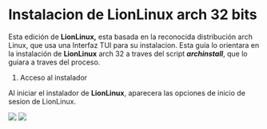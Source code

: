# Instalacion de LionLinux arch 32 bits

Esta edición de **LionLinux,** esta basada en la reconocida distribución arch Linux, que usa una Interfaz TUI para su instalacion.  Esta guía lo orientara en la instalación de **LionLinux** arch 32 a traves del script <b><i>archinstall</i></b>, que lo guiara a traves del proceso.

1. Acceso al instalador

Al iniciar el instalador de **LionLinux**, aparecera las opciones de inicio de sesion de LionLinux.

<img src="documentacion/lionlinux/docs/images/archinstall/jpg/archinstall_01.jpg">

<img src="/home/williams/Documentos/proyectosDocumentacion/lionlinux/guia-instalacion-lionlinux/docs/images/archinstall_01.png">












